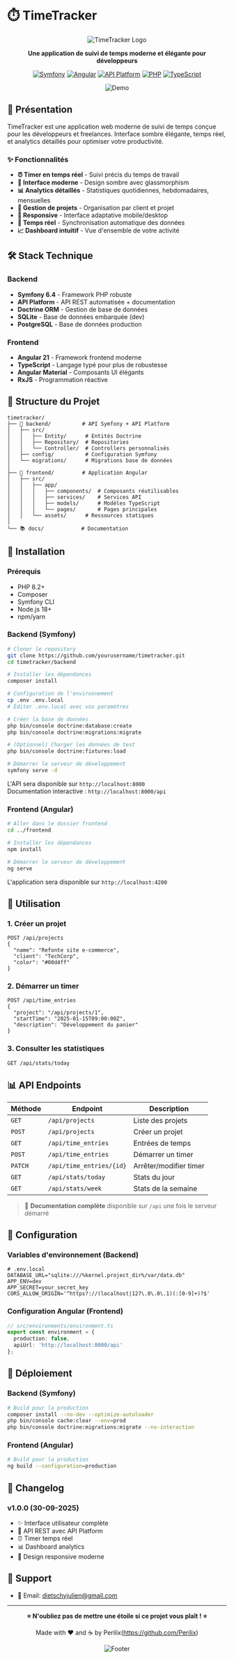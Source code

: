 # ⏱️ TimeTracker

<div align="center">

![TimeTracker Logo](https://img.shields.io/badge/TimeTracker-v1.0-blue?style=for-the-badge&logo=clockify)

**Une application de suivi de temps moderne et élégante pour développeurs**

[![Symfony](https://img.shields.io/badge/Symfony-6.4-000000?style=flat-square&logo=symfony)](https://symfony.com)
[![Angular](https://img.shields.io/badge/Angular-21-DD0031?style=flat-square&logo=angular)](https://angular.io)
[![API Platform](https://img.shields.io/badge/API%20Platform-3.2-38A3A5?style=flat-square&logo=api)](https://api-platform.com)
[![PHP](https://img.shields.io/badge/PHP-8.2+-777BB4?style=flat-square&logo=php)](https://php.net)
[![TypeScript](https://img.shields.io/badge/TypeScript-5.0-3178C6?style=flat-square&logo=typescript)](https://www.typescriptlang.org)

![Demo](https://via.placeholder.com/800x400/0c0c0c/ffffff?text=TimeTracker+Demo)

</div>

## 🚀 Présentation

TimeTracker est une application web moderne de suivi de temps conçue pour les développeurs et freelances. Interface sombre élégante, temps réel, et analytics détaillés pour optimiser votre productivité.

### ✨ Fonctionnalités

- **⏰ Timer en temps réel** - Suivi précis du temps de travail
- **🎨 Interface moderne** - Design sombre avec glassmorphism
- **📊 Analytics détaillés** - Statistiques quotidiennes, hebdomadaires, mensuelles  
- **🎯 Gestion de projets** - Organisation par client et projet
- **📱 Responsive** - Interface adaptative mobile/desktop
- **🔄 Temps réel** - Synchronisation automatique des données
- **📈 Dashboard intuitif** - Vue d'ensemble de votre activité

## 🛠️ Stack Technique

### Backend
- **Symfony 6.4** - Framework PHP robuste
- **API Platform** - API REST automatisée + documentation
- **Doctrine ORM** - Gestion de base de données
- **SQLite** - Base de données embarquée (dev)
- **PostgreSQL** - Base de données production

### Frontend  
- **Angular 21** - Framework frontend moderne
- **TypeScript** - Langage typé pour plus de robustesse
- **Angular Material** - Composants UI élégants
- **RxJS** - Programmation réactive

## 📁 Structure du Projet

```
timetracker/
├── 🔧 backend/          # API Symfony + API Platform
│   ├── src/
│   │   ├── Entity/      # Entités Doctrine
│   │   ├── Repository/  # Repositories
│   │   └── Controller/  # Controllers personnalisés
│   ├── config/          # Configuration Symfony
│   └── migrations/      # Migrations base de données
│
├── 🎨 frontend/         # Application Angular
│   ├── src/
│   │   ├── app/
│   │   │   ├── components/  # Composants réutilisables
│   │   │   ├── services/    # Services API
│   │   │   ├── models/      # Modèles TypeScript
│   │   │   └── pages/       # Pages principales
│   │   └── assets/      # Ressources statiques
│   
└── 📚 docs/            # Documentation
```

## 🚀 Installation

### Prérequis

- PHP 8.2+
- Composer
- Symfony CLI
- Node.js 18+
- npm/yarn

### Backend (Symfony)

```bash
# Cloner le repository
git clone https://github.com/yourusername/timetracker.git
cd timetracker/backend

# Installer les dépendances
composer install

# Configuration de l'environnement
cp .env .env.local
# Éditer .env.local avec vos paramètres

# Créer la base de données
php bin/console doctrine:database:create
php bin/console doctrine:migrations:migrate

# (Optionnel) Charger les données de test
php bin/console doctrine:fixtures:load

# Démarrer le serveur de développement
symfony serve -d
```

L'API sera disponible sur `http://localhost:8000`  
Documentation interactive : `http://localhost:8000/api`

### Frontend (Angular)

```bash
# Aller dans le dossier frontend
cd ../frontend

# Installer les dépendances
npm install

# Démarrer le serveur de développement
ng serve
```

L'application sera disponible sur `http://localhost:4200`

## 🎯 Utilisation

### 1. **Créer un projet**
```http
POST /api/projects
{
  "name": "Refonte site e-commerce",
  "client": "TechCorp",
  "color": "#00d4ff"
}
```

### 2. **Démarrer un timer**
```http
POST /api/time_entries
{
  "project": "/api/projects/1",
  "startTime": "2025-01-15T09:00:00Z",
  "description": "Développement du panier"
}
```

### 3. **Consulter les statistiques**
```http
GET /api/stats/today
```

## 📊 API Endpoints

| Méthode | Endpoint | Description |
|---------|----------|-------------|
| `GET` | `/api/projects` | Liste des projets |
| `POST` | `/api/projects` | Créer un projet |
| `GET` | `/api/time_entries` | Entrées de temps |
| `POST` | `/api/time_entries` | Démarrer un timer |
| `PATCH` | `/api/time_entries/{id}` | Arrêter/modifier timer |
| `GET` | `/api/stats/today` | Stats du jour |
| `GET` | `/api/stats/week` | Stats de la semaine |

> 📖 **Documentation complète** disponible sur `/api` une fois le serveur démarré

## 🔧 Configuration

### Variables d'environnement (Backend)

```env
# .env.local
DATABASE_URL="sqlite:///%kernel.project_dir%/var/data.db"
APP_ENV=dev
APP_SECRET=your_secret_key
CORS_ALLOW_ORIGIN='^https?://(localhost|127\.0\.0\.1)(:[0-9]+)?$'
```

### Configuration Angular (Frontend)

```typescript
// src/environments/environment.ts
export const environment = {
  production: false,
  apiUrl: 'http://localhost:8000/api'
};
```

## 🚀 Déploiement

### Backend (Symfony)
```bash
# Build pour la production
composer install --no-dev --optimize-autoloader
php bin/console cache:clear --env=prod
php bin/console doctrine:migrations:migrate --no-interaction
```

### Frontend (Angular)
```bash
# Build pour la production
ng build --configuration=production
```

## 📝 Changelog

### v1.0.0 (30-09-2025)
- ✨ Interface utilisateur complète
- 🚀 API REST avec API Platform
- ⏰ Timer temps réel
- 📊 Dashboard analytics
- 🎨 Design responsive moderne


## 💬 Support

- 📧 Email: dietschyjulien@gmail.com

---

<div align="center">

**⭐ N'oubliez pas de mettre une étoile si ce projet vous plaît ! ⭐**

Made with ❤️ and ☕ by Perilix(https://github.com/Perilix)

![Footer](https://img.shields.io/badge/Happy-Coding-brightgreen?style=for-the-badge)

</div>
